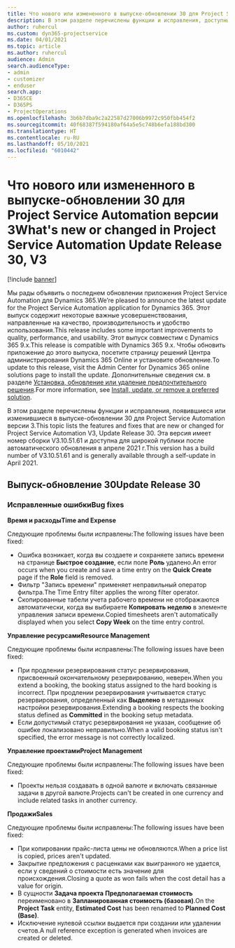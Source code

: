 ```yaml
---
title: Что нового или измененного в выпуске-обновлении 30 для Project Service Automation версии 3
description: В этом разделе перечислены функции и исправления, доступные в выпуске-обновлении 30 для Project Service Automation версии 3.
author: ruhercul
ms.custom: dyn365-projectservice
ms.date: 04/01/2021
ms.topic: article
ms.author: ruhercul
audience: Admin
search.audienceType:
- admin
- customizer
- enduser
search.app:
- D365CE
- D365PS
- ProjectOperations
ms.openlocfilehash: 3b6b7dba9c2a22587d27006b9972c950fbb454f2
ms.sourcegitcommit: 40f68387f594180af64a5e5c748b6efa188bd300
ms.translationtype: HT
ms.contentlocale: ru-RU
ms.lasthandoff: 05/10/2021
ms.locfileid: "6010442"
---
```

# <a name="whats-new-or-changed-in-project-service-automation-update-release-30-v3"></a><span data-ttu-id="164bc-103">Что нового или измененного в выпуске-обновлении 30 для Project Service Automation версии 3</span><span class="sxs-lookup"><span data-stu-id="164bc-103">What's new or changed in Project Service Automation Update Release 30, V3</span></span>

[!include [banner](../includes/psa-now-project-operations.md)]

<span data-ttu-id="164bc-104">Мы рады объявить о последнем обновлении приложения Project Service Automation для Dynamics 365.</span><span class="sxs-lookup"><span data-stu-id="164bc-104">We’re pleased to announce the latest update for the Project Service Automation application for Dynamics 365.</span></span> <span data-ttu-id="164bc-105">Этот выпуск содержит некоторые важные усовершенствования, направленные на качество, производительность и удобство использования.</span><span class="sxs-lookup"><span data-stu-id="164bc-105">This release includes some important improvements to quality, performance, and usability.</span></span> <span data-ttu-id="164bc-106">Этот выпуск совместим с Dynamics 365 9.x.</span><span class="sxs-lookup"><span data-stu-id="164bc-106">This release is compatible with Dynamics 365 9.x.</span></span> <span data-ttu-id="164bc-107">Чтобы обновить приложение до этого выпуска, посетите страницу решений Центра администрирования Dynamics 365 Online и установите обновление.</span><span class="sxs-lookup"><span data-stu-id="164bc-107">To update to this release, visit the Admin Center for Dynamics 365 online solutions page to install the update.</span></span> <span data-ttu-id="164bc-108">Дополнительные сведения см. в разделе [Установка, обновление или удаление предпочтительного решения](/power-platform/admin/install-remove-preferred-solution.md).</span><span class="sxs-lookup"><span data-stu-id="164bc-108">For more information, see [Install, update, or remove a preferred solution](/power-platform/admin/install-remove-preferred-solution.md).</span></span>

<span data-ttu-id="164bc-109">В этом разделе перечислены функции и исправления, появившиеся или изменившиеся в выпуске-обновлении 30 для Project Service Automation версии 3.</span><span class="sxs-lookup"><span data-stu-id="164bc-109">This topic lists the features and fixes that are new or changed for Project Service Automation V3, Update Release 30.</span></span> <span data-ttu-id="164bc-110">Эта версия имеет номер сборки V3.10.51.61 и доступна для широкой публики после автоматического обновления в апреле 2021 г.</span><span class="sxs-lookup"><span data-stu-id="164bc-110">This version has a build number of V3.10.51.61 and is generally available through a self-update in April 2021.</span></span>

## <a name="update-release-30"></a><span data-ttu-id="164bc-111">Выпуск-обновление 30</span><span class="sxs-lookup"><span data-stu-id="164bc-111">Update Release 30</span></span>

### <a name="bug-fixes"></a><span data-ttu-id="164bc-112">Исправленные ошибки</span><span class="sxs-lookup"><span data-stu-id="164bc-112">Bug fixes</span></span>

<span data-ttu-id="164bc-113">**Время и расходы**</span><span class="sxs-lookup"><span data-stu-id="164bc-113">**Time and Expense**</span></span>

<span data-ttu-id="164bc-114">Следующие проблемы были исправлены:</span><span class="sxs-lookup"><span data-stu-id="164bc-114">The following issues have been fixed:</span></span>

- <span data-ttu-id="164bc-115">Ошибка возникает, когда вы создаете и сохраняете запись времени на странице **Быстрое создание**, если поле **Роль** удалено.</span><span class="sxs-lookup"><span data-stu-id="164bc-115">An error occurs when you create and save a time entry on the **Quick Create** page if the **Role** field is removed.</span></span>
- <span data-ttu-id="164bc-116">Фильтр "Запись времени" применяет неправильный оператор фильтра.</span><span class="sxs-lookup"><span data-stu-id="164bc-116">The Time Entry filter applies the wrong filter operator.</span></span>
- <span data-ttu-id="164bc-117">Скопированные табели учета рабочего времени не отображаются автоматически, когда вы выбираете **Копировать неделю** в элементе управления записи времени.</span><span class="sxs-lookup"><span data-stu-id="164bc-117">Copied timesheets aren't automatically displayed when you select **Copy Week** on the time entry control.</span></span>

<span data-ttu-id="164bc-118">**Управление ресурсами**</span><span class="sxs-lookup"><span data-stu-id="164bc-118">**Resource Management**</span></span>

<span data-ttu-id="164bc-119">Следующие проблемы были исправлены:</span><span class="sxs-lookup"><span data-stu-id="164bc-119">The following issues have been fixed:</span></span>

- <span data-ttu-id="164bc-120">При продлении резервирования статус резервирования, присвоенный окончательному резервированию, неверен.</span><span class="sxs-lookup"><span data-stu-id="164bc-120">When you extend a booking, the booking status assigned to the hard booking is incorrect.</span></span> <span data-ttu-id="164bc-121">При продлении резервирования учитывается статус резервирования, определенный как **Выделено** в метаданных настройки резервирования.</span><span class="sxs-lookup"><span data-stu-id="164bc-121">Extending a booking respects the booking status defined as **Committed** in the booking setup metadata.</span></span>
- <span data-ttu-id="164bc-122">Если допустимый статус резервирования не указан, сообщение об ошибке локализовано неправильно.</span><span class="sxs-lookup"><span data-stu-id="164bc-122">When a valid booking status isn't specified, the error message is not correctly localized.</span></span>

<span data-ttu-id="164bc-123">**Управление проектами**</span><span class="sxs-lookup"><span data-stu-id="164bc-123">**Project Management**</span></span>

<span data-ttu-id="164bc-124">Следующие проблемы были исправлены:</span><span class="sxs-lookup"><span data-stu-id="164bc-124">The following issues have been fixed:</span></span>

- <span data-ttu-id="164bc-125">Проекты нельзя создавать в одной валюте и включать связанные задачи в другой валюте.</span><span class="sxs-lookup"><span data-stu-id="164bc-125">Projects can't be created in one currency and include related tasks in another currency.</span></span>

<span data-ttu-id="164bc-126">**Продажи**</span><span class="sxs-lookup"><span data-stu-id="164bc-126">**Sales**</span></span>

<span data-ttu-id="164bc-127">Следующие проблемы были исправлены:</span><span class="sxs-lookup"><span data-stu-id="164bc-127">The following issues have been fixed:</span></span>

- <span data-ttu-id="164bc-128">При копировании прайс-листа цены не обновляются.</span><span class="sxs-lookup"><span data-stu-id="164bc-128">When a price list is copied, prices aren't updated.</span></span>
- <span data-ttu-id="164bc-129">Закрытие предложения с расценками как выигранного не удается, если у сведений о стоимости есть значение для происхождения.</span><span class="sxs-lookup"><span data-stu-id="164bc-129">Closing a quote as won fails when the cost detail has a value for origin.</span></span>
- <span data-ttu-id="164bc-130">В сущности **Задача проекта** **Предполагаемая стоимость** переименовано в **Запланированная стоимость (базовая)**.</span><span class="sxs-lookup"><span data-stu-id="164bc-130">On the **Project Task** entity, **Estimated Cost** has been renamed to **Planned Cost (Base)**.</span></span>
- <span data-ttu-id="164bc-131">Исключение нулевой ссылки выдается при создании или удалении счетов.</span><span class="sxs-lookup"><span data-stu-id="164bc-131">A null reference exception is generated when invoices are created or deleted.</span></span>

